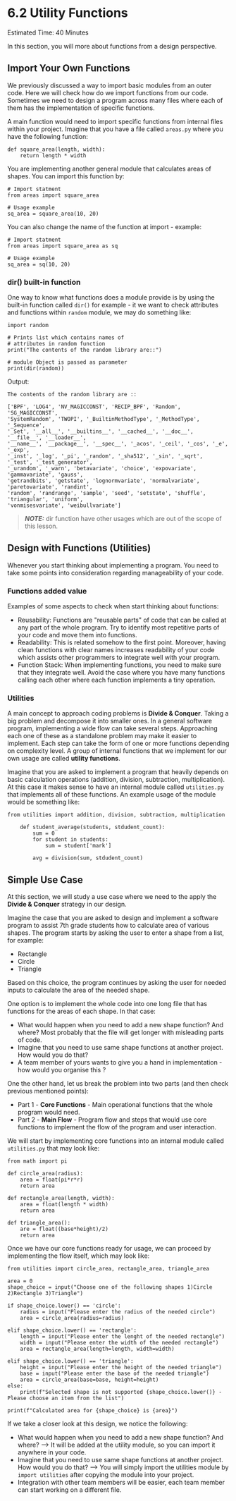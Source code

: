# 6.2 Utility Functions

Estimated Time: 40 Minutes

In this section, you will more about functions from a design perspective.

## Import Your Own Functions
We previously discussed a way to import basic modules from an outer code. Here we will check how do we import functions from our code.
Sometimes we need to design a program across many files where each of them has the implementation of specific functions.

A main function would need to import specific functions from internal files within your project.
Imagine that you have a file called `areas.py` where you have the following function:

```
def square_area(length, width):
    return length * width
```
You are implementing another general module that calculates areas of shapes. You can import this function by:

```
# Import statment
from areas import square_area

# Usage example
sq_area = square_area(10, 20) 
```

You can also change the name of the function at import - example:

```
# Import statment
from areas import square_area as sq

# Usage example
sq_area = sq(10, 20)  
```
### dir() built-in function
One way to know what functions does a module provide is by using the built-in function called `dir()`
for example - it we want to check attributes and functions within `random` module, we may do something like:

```
import random
 
# Prints list which contains names of
# attributes in random function
print("The contents of the random library are::")
 
# module Object is passed as parameter
print(dir(random))
``` 
Output:
```
The contents of the random library are ::

['BPF', 'LOG4', 'NV_MAGICCONST', 'RECIP_BPF', 'Random', 'SG_MAGICCONST',
'SystemRandom', 'TWOPI', '_BuiltinMethodType', '_MethodType', '_Sequence',
'_Set', '__all__', '__builtins__', '__cached__', '__doc__', '__file__', '__loader__',
'__name__', '__package__', '__spec__', '_acos', '_ceil', '_cos', '_e', '_exp',
'_inst', '_log', '_pi', '_random', '_sha512', '_sin', '_sqrt', '_test', '_test_generator',
'_urandom', '_warn', 'betavariate', 'choice', 'expovariate', 'gammavariate', 'gauss',
'getrandbits', 'getstate', 'lognormvariate', 'normalvariate', 'paretovariate', 'randint',
'random', 'randrange', 'sample', 'seed', 'setstate', 'shuffle', 'triangular', 'uniform',
'vonmisesvariate', 'weibullvariate']
```

> **_NOTE:_**  dir function have other usages which are out of the scope of this lesson.

## Design with Functions (Utilities)
Whenever you start thinking about implementing a program. You need to take some points into consideration regarding manageability of your code.

### Functions added value
Examples of some aspects to check when start thinking about functions:
- Reusability: Functions are "reusable parts" of code that can be called at any part of the whole program. Try to identify most repetitive parts of your code and move them into functions.  
- Readability: This is related somehow to the first point. Moreover, having clean functions with clear names increases readability of your code which assists other programmers to integrate well with your program.
- Function Stack: When implementing functions, you need to make sure that they integrate well. Avoid the case where you have many functions calling each other where each function implements a tiny operation.

### Utilities
A main concept to approach coding problems is **Divide & Conquer**. Taking a big problem and decompose it into smaller ones. 
In a general software program, implementing a wide flow can take several steps. Approaching each one of these as a standalone problem may make it easier to implement. Each step can take the form of one or more functions depending on complexity level.
A group of internal functions that we implement for our own usage are called **utility functions**.

Imagine that you are asked to implement a program that heavily depends on basic calculation operations (addition, division, subtraction, multiplication). At this case it makes sense to have an internal module called `utilities.py` that implements all of these functions.
An example usage of the module would be something like:
```
from utilities import addition, division, subtraction, multiplication

    def student_average(students, stdudent_count):
        sum = 0 
        for student in students:
            sum = student['mark']
        
        avg = division(sum, stdudent_count)
```
## Simple Use Case
At this section, we will study a use case where we need to the apply the **Divide & Conquer** strategy in our design.

Imagine the case that you are asked to design and implement a software program to assist 7th grade students how to calculate area of various shapes.
The program starts by asking the user to enter a shape from a list, for example:
- Rectangle
- Circle 
- Triangle

Based on this choice, the program continues by asking the user for needed inputs to calculate the area of the needed shape.

One option is to implement the whole code into one long file that has functions for the areas of each shape. In that case:
- What would happen when you need to add a new shape function? And where? Most probably that the file will get longer with misleading parts of code.
- Imagine that you need to use same shape functions at another project. How would you do that? 
- A team member of yours wants to give you a hand in implementation - how would you organise this ?

One the other hand, let us break the problem into two parts (and then check previous mentioned points):
- Part 1 - **Core Functions** - Main operational functions that the whole program would need.
- Part 2 - **Main Flow** - Program flow and steps that would use core functions to implement the flow of the program and user interaction.

We will start by implementing core functions into an internal module called `utilities.py` that may look like:

```
from math import pi

def circle_area(radius):
    area = float(pi*r*r)
    return area 

def rectangle_area(length, width):
    area = float(length * width)
    return area

def triangle_area():
    are = float((base*height)/2)
    return area
```
Once we have our core functions ready for usage, we can proceed by implementing the flow itself, which may look like:

```
from utilities import circle_area, rectangle_area, triangle_area

area = 0
shape_choice = input("Choose one of the following shapes 1)Circle 2)Rectangle 3)Triangle")

if shape_choice.lower() == 'circle':
    radius = input("Please enter the radius of the needed circle")
    area = circle_area(radius=radius)

elif shape_choice.lower() == 'rectangle':
    length = input("Please enter the lenght of the needed rectangle")
    width = input("Please enter the width of the needed rectangle")
    area = rectangle_area(length=length, width=width)

elif shape_choice.lower() == 'triangle':
    height = input("Please enter the height of the needed triangle")
    base = input("Please enter the base of the needed triangle")
    area = circle_area(base=base, height=height)
else:
    print(f"Selected shape is not supported {shape_choice.lower()} - Please choose an item from the list")

print(f"Calculated area for {shape_choice} is {area}")

``` 

If we take a closer look at this design, we notice the following:
- What would happen when you need to add a new shape function? And where? --> It will be added at the utility module, so you can import it anywhere in your code.
- Imagine that you need to use same shape functions at another project. How would you do that? --> You will simply import the utilities module by `import utilities` after copying the module into your project.
- Integration with other team members will be easier, each team member can start working on a different file.